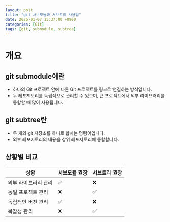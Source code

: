 ```yaml
---
layout: post
title: "git 서브모듈과 서브트리 사용법"
date: 2025-01-07 15:37:00 +0900
categories: [Git]
tags: [git, submodule, subtree]
---
```


# 개요

## git submodule이란

- 하나의 Git 프로젝트 안에 다른 Git 프로젝트를 링크로 연결하는 방식입니다.
- 두 레포지토리를 독립적으로 관리할 수 있으며, 큰 프로젝트에서 외부 라이브러리를 통합할 때 많이 사용됩니다.

## git subtree란

- 두 개의 git 저장소를 하나로 합치는 명령어입니다.
- 외부 레포지토리의 내용을 상위 레포지토리에 통합합니다.

## 상황별 비교

| 상황                 | 서브모듈 권장 | 서브트리 권장 |
| -------------------- | ------------- | ------------- |
| 외부 라이브러리 관리 | ✅            | ❌            |
| 동일 프로젝트 관리   | ❌            | ✅            |
| 독립적인 버전 관리   | ✅            | ❌            |
| 복잡성 관리          | ❌            | ✅            |
